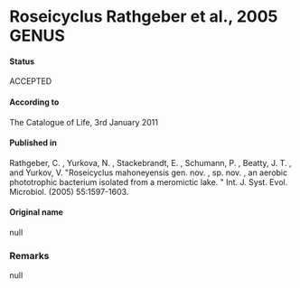 Roseicyclus Rathgeber et al., 2005 GENUS
=======

#### Status
ACCEPTED

#### According to
The Catalogue of Life, 3rd January 2011

#### Published in
Rathgeber, C. , Yurkova, N. , Stackebrandt, E. , Schumann, P. , Beatty, J. T. , and Yurkov, V. "Roseicyclus mahoneyensis gen. nov. , sp. nov. , an aerobic phototrophic bacterium isolated from a meromictic lake. " Int. J. Syst. Evol. Microbiol. (2005) 55:1597-1603.

#### Original name
null

### Remarks
null